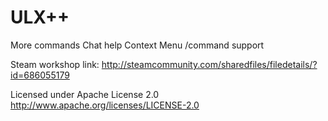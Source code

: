 # ULX++

More commands
Chat help
Context Menu
/command support

Steam workshop link: http://steamcommunity.com/sharedfiles/filedetails/?id=686055179

Licensed under Apache License 2.0
http://www.apache.org/licenses/LICENSE-2.0
